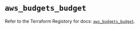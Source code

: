 # `aws_budgets_budget`

Refer to the Terraform Registory for docs: [`aws_budgets_budget`](https://registry.terraform.io/providers/hashicorp/aws/5.26.0/docs/resources/budgets_budget).
